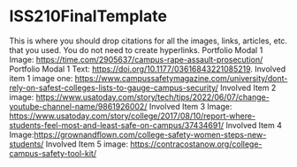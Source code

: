 # ISS210FinalTemplate
This is where you should drop citations for all the images, links, articles, etc. that you used. You do not need to create hyperlinks.
Portfolio Modal 1 Image: https://time.com/2905637/campus-rape-assault-prosecution/
Portfolio Modal 1 Text: https://doi.org/10.1177/03616843221085219. 
Involved item 1 image one: https://www.campussafetymagazine.com/university/dont-rely-on-safest-colleges-lists-to-gauge-campus-security/
Involved Item 2 image: https://www.usatoday.com/story/tech/tips/2022/06/07/change-youtube-channel-name/9861926002/
Involved Item 3 Image: https://www.usatoday.com/story/college/2017/08/10/report-where-students-feel-most-and-least-safe-on-campus/37434691/
Involved Item 4 Image:https://grownandflown.com/college-safety-women-steps-new-students/
Involved Item 5 image: https://contracostanow.org/college-campus-safety-tool-kit/
